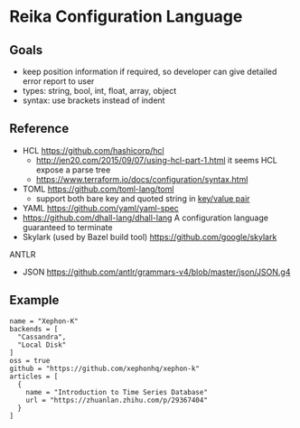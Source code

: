 # Reika Configuration Language

## Goals

- keep position information if required, so developer can give detailed error report to user
- types: string, bool, int, float, array, object
- syntax: use brackets instead of indent

## Reference

- HCL https://github.com/hashicorp/hcl
  - http://jen20.com/2015/09/07/using-hcl-part-1.html it seems HCL expose a parse tree
  - https://www.terraform.io/docs/configuration/syntax.html
- TOML https://github.com/toml-lang/toml
  - support both bare key and quoted string in [key/value pair](https://github.com/toml-lang/toml#keyvalue-pair)
- YAML https://github.com/yaml/yaml-spec
- https://github.com/dhall-lang/dhall-lang A configuration language guaranteed to terminate
- Skylark (used by Bazel build tool) https://github.com/google/skylark

ANTLR

- JSON https://github.com/antlr/grammars-v4/blob/master/json/JSON.g4

## Example

````
name = "Xephon-K"
backends = [
  "Cassandra",
  "Local Disk"
]
oss = true
github = "https://github.com/xephonhq/xephon-k"
articles = [
  {
    name = "Introduction to Time Series Database"
    url = "https://zhuanlan.zhihu.com/p/29367404"
  }
]
````
